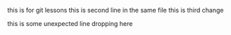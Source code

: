 this is for git lessons
this is second line in the same file
this is third change

this is some unexpected line dropping here

